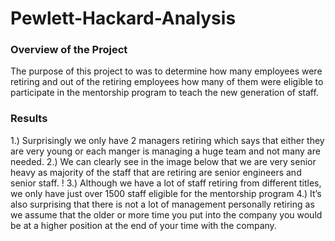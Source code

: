# Pewlett-Hackard-Analysis

### Overview of the Project
The purpose of this project to was to determine how many employees were retiring and out of the retiring employees how many of them were eligible to participate in the mentorship program to teach the new generation of staff.

### Results

1.) Surprisingly we only have 2 managers retiring which says that either they are very young or each manger is managing a huge team and not many are needed.
2.) We can clearly see in the image below that we are very senior heavy as majority of the staff that are retiring are senior engineers and senior staff.
!
3.) Although we have a lot of staff retiring from different titles, we only have just over 1500 staff eligible for the mentorship program
4.) It’s also surprising that there is not a lot of management personally retiring as we assume that the older or more time you put into the company you would be at a higher position at the end of your time with the company. 
